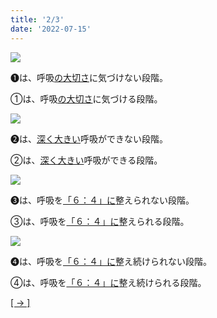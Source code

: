 ```yaml
---
title: '2/3'
date: '2022-07-15'
---
```

![](/images/a_01_.jpg)

➊は、呼吸[の大切さ]()に気づけない段階。

①は、呼吸[の大切さ]()に気づける段階。

![](/images/a_02_.jpg)

➋は、[深く大きい]()呼吸ができない段階。

②は、[深く大きい]()呼吸ができる段階。

![](/images/a_03_.jpg)

➌は、呼吸を[「６：４」に]()整えられない段階。

③は、呼吸を[「６：４」に]()整えられる段階。

![](/images/a_04_.jpg)

➍は、呼吸を[「６：４」に]()整え続けられない段階。

④は、呼吸を[「６：４」に]()整え続けられる段階。

[[ → ]](/posts/03)
